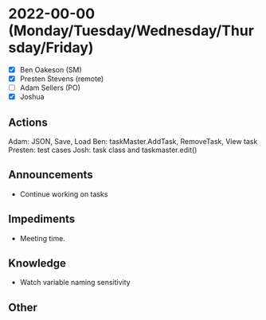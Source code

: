 # 2022-00-00 (Monday/Tuesday/Wednesday/Thursday/Friday)

- [X] Ben Oakeson (SM)
- [X] Presten Stevens (remote)
- [ ] Adam Sellers (PO)
- [X] Joshua

## Actions

Adam: JSON, Save, Load
Ben: taskMaster.AddTask, RemoveTask, View task
Presten: test cases
Josh: task class and taskmaster.edit()

## Announcements

- Continue working on tasks

## Impediments

- Meeting time.

## Knowledge

- Watch variable naming sensitivity

## Other
